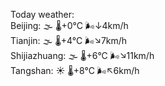 Today weather:  
Beijing: 🌫  🌡️+0°C 🌬️↓4km/h  
Tianjin: 🌫  🌡️+4°C 🌬️↘7km/h  
Shijiazhuang: 🌫  🌡️+6°C 🌬️↘11km/h  
Tangshan: ☀️   🌡️+8°C 🌬️↖6km/h  
